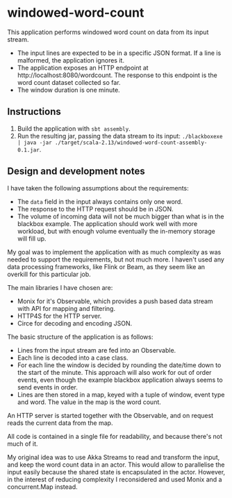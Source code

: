 # windowed-word-count

This application performs windowed word count on data from its input stream.

- The input lines are expected to be in a specific JSON format. If a line is malformed, the application ignores it.
- The application exposes an HTTP endpoint at http://localhost:8080/wordcount. The response to this endpoint is the word count dataset collected so far.
- The window duration is one minute.

## Instructions 

1. Build the application with `sbt assembly`.
2. Run the resulting jar, passing the data stream to its input: `./blackboxexe | java -jar ./target/scala-2.13/windowed-word-count-assembly-0.1.jar`.

## Design and development notes

I have taken the following assumptions about the requirements:

- The `data` field in the input always contains only one word.
- The response to the HTTP request should be in JSON.
- The volume of incoming data will not be much bigger than what is in the blackbox example. The application should work well with more workload, but with enough volume eventually the in-memory storage will fill up.

My goal was to implement the application with as much complexity as was needed to support the requirements, but not much more. I haven't used any data processing frameworks, like Flink or Beam, as they seem like an overkill for this particular job.

The main libraries I have chosen are:

- Monix for it's Observable, which provides a push based data stream with API for mapping and filtering.
- HTTP4S for the HTTP server.
- Circe for decoding and encoding JSON.

The basic structure of the application is as follows:

- Lines from the input stream are fed into an Observable.
- Each line is decoded into a case class.
- For each line the window is decided by rounding the date/time down to the start of the minute. This approach will also work for out of order events, even though the example blackbox application always seems to send events in order.
- Lines are then stored in a map, keyed with a tuple of window, event type and word. The value in the map is the word count.

An HTTP server is started together with the Observable, and on request reads the current data from the map.

All code is contained in a single file for readability, and because there's not much of it.

My original idea was to use Akka Streams to read and transform the input, and keep the word count data in an actor. This would allow to parallelise the input easily because the shared state is encapsulated in the actor. However, in the interest of reducing complexity I reconsidered and used Monix and a concurrent.Map instead.